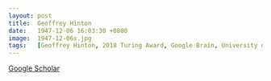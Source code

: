 ```yaml
---
layout: post
title:  Geoffrey Hinton
date:   1947-12-06 16:03:30 +0800
image:  1947-12-06s.jpg
tags:   [Geoffrey Hinton, 2018 Turing Award, Google Brain, University of Toronto, Dropout, Deep Learning, AI]
---
```


[Google Scholar](https://scholar.google.com/citations?user=JicYPdAAAAAJ)